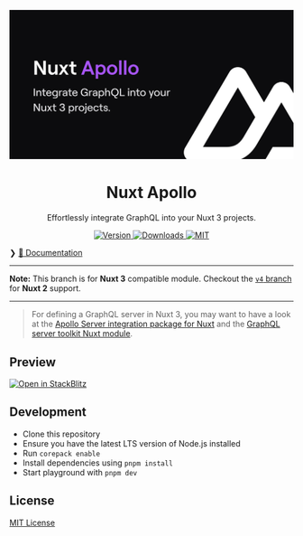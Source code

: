 ![Nuxt Apollo](./docs/public/cover.jpg)

<h1 align="center">Nuxt Apollo</h1>

<p align="center">Effortlessly integrate GraphQL into your Nuxt 3 projects.</p>

<p align="center">
  <!-- <a href="https://github.com/nuxt-community/apollo-module/actions?query=branch%3Amain+event%3Apush">
    <img alt="CI" src="https://github.com/nuxt-community/apollo-module/actions/workflows/ci.yml/badge.svg?branch=main"/>
  </a> -->
  
  <a href="https://npmjs.com/package/@nuxtjs/apollo/v/next">
      <img alt="Version" src="https://img.shields.io/npm/v/@nuxtjs/apollo/next?color=blue&style=flat-square"/>
  </a>
  
  <a href="https://npmjs.com/package/@nuxtjs/apollo/v/next">
      <img alt="Downloads" src="https://img.shields.io/npm/dt/@nuxtjs/apollo/next?color=blue&style=flat-square"/>
  </a>
  
  <a href="https://opensource.org/licenses/MIT">
      <img alt="MIT" src="https://img.shields.io/badge/License-MIT-blue.svg?style=flat-square"/>
  </a>
</p>

❯  [📖 Documentation](https://apollo.nuxtjs.org)

---

**Note:** This branch is for **Nuxt 3** compatible module. Checkout the [`v4` branch](https://github.com/nuxt-modules/apollo/tree/v4) for **Nuxt 2** support. 

---

> For defining a GraphQL server in Nuxt 3, you may want to have a look at the [Apollo Server integration package for Nuxt](https://github.com/apollo-server-integrations/apollo-server-integration-h3) and the [GraphQL server toolkit Nuxt module](https://github.com/tobiasdiez/nuxt-graphql-server).

## Preview

[![Open in StackBlitz](https://developer.stackblitz.com/img/open_in_stackblitz.svg)](https://stackblitz.com/edit/nuxt-apollo-demo)

## Development

- Clone this repository
- Ensure you have the latest LTS version of Node.js installed
- Run `corepack enable`
- Install dependencies using `pnpm install`
- Start playground with `pnpm dev`

## License

[MIT License](./LICENSE)
